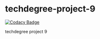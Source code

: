# techdegree-project-9

[![Codacy Badge](https://api.codacy.com/project/badge/Grade/c21087afd9644182b32ae612d47f5240)](https://www.codacy.com/app/anthony0030/techdegree-project-09?utm_source=github.com&amp;utm_medium=referral&amp;utm_content=anthony0030/techdegree-project-09&amp;utm_campaign=Badge_Grade)

techdegree project 9